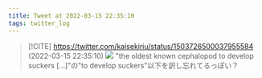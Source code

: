 ```yaml
---
title: Tweet at 2022-03-15 22:35:10
tags: twitter_log
---
```


> [!CITE] https://twitter.com/kaisekiriu/status/1503726500037955584 (2022-03-15 22:35:10)
> ![](https://twitter.com/kaisekiriu/status/1503726500037955584)
> "the oldest known cephalopod to develop suckers […]"の"to develop suckers"以下を訳し忘れてるっぽい？
